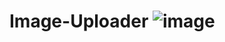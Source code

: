 # Image-Uploader  ![image](https://github.com/sujeetsj/Image-Uploader/assets/152245699/c8b692e2-39dd-401c-b019-b12ab88f9c2a)
